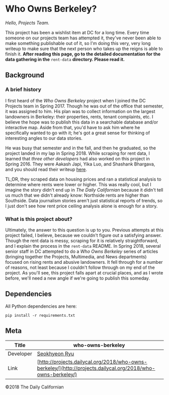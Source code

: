 # Who Owns Berkeley?

*Hello, Projects Team.*

This project has been a wishlist item at DC for a long time. Every time someone on our projects team has attempted it, they've never been able to make something publishable out of it, so I'm doing this very, very long writeup to make sure that the next person who takes up the reigns is able to finish it. **After reading this page, go to the detailed documentation for the data gathering in the** `rent-data` **directory. Please read it.**

## Background
### A brief history
I first heard of the _Who Owns Berkeley_ project when I joined the DC Projects team in Spring 2017. Though he was out of the office that semester, it was assigned to him. His plan was to collect information on the largest landowners in Berkeley: their properties, rents, tenant complaints, etc. I believe the hope was to publish this data in a searchable database and/or interactive map. Aside from that, you'd have to ask him where he specifically wanted to go with it; he's got a great sense for thinking of interesting angles to our data stories.

He was busy that semester and in the fall, and then he graduated, so the project landed in my lap in Spring 2018. While scraping for rent data, I learned that _three other developers_ had also worked on this project in Spring 2016. They were Aakash Japi, Yika Luo, and Shashank Bhargava, and you should read their writeup [here](http://aakashjapi.com/housing-prices-in-berkeley/).

TL;DR, they scraped data on housing prices and ran a statistical analysis to determine where rents were lower or higher. This was really cool, but I imagine the story didn't end up in _The Daily Californian_ because it didn't tell us much that we didn't already know: Northside rents are higher than Southside. Data journalism stories aren't just statistical reports of trends, so I just don't see how rent price ceiling analysis alone is enough for a story.

### What is this project about?
Ultimately, the answer to this question is up to you. Previous attempts at this project failed, I believe, because we couldn't figure out a satisfying answer. Though the rent data is messy, scraping for it is relatively straightforward, and I explain the process in the `rent-data` README. In Spring 2018, several senior staff in DC attempted to do a _Who Owns Berkeley_ series of articles (bringing together the Projects, Multimedia, and News departments) focused on rising rents and abusive landowners. It fell through for a number of reasons, not least because I couldn't follow through on my end of the project. As you'll see, this project falls apart at crucial places, and as I wrote before, we'll need a new angle if we're going to publish this someday.

## Dependencies
All Python dependencies are here:
```
pip install -r requirements.txt
```

## Meta

| Title | who-owns-berkeley |
|-|-|
| Developer    | [Seokhyeon Ryu](seokhyeonryu87@gmail.com) |
| Link | [http://projects.dailycal.org/2018/who-owns-berkeley/](http://projects.dailycal.org/2018/who-owns-berkeley/) |


©2018 The Daily Californian
